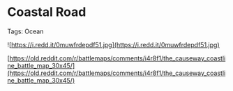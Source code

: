 # Coastal Road

Tags: Ocean

![https://i.redd.it/0muwfrdepdf51.jpg](https://i.redd.it/0muwfrdepdf51.jpg)

[https://old.reddit.com/r/battlemaps/comments/i4r8f1/the_causeway_coastline_battle_map_30x45/](https://old.reddit.com/r/battlemaps/comments/i4r8f1/the_causeway_coastline_battle_map_30x45/)